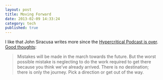 ```yaml
---
layout: post
title: Moving Forward
date: 2013-02-09 14:33:24
category: tech
published: true
---
```


I like that John Siracusa writes more since the [Hypercritical Podcast is over](http://blog.timmschoof.com/2012/12/31/hypercritical/). [Good thoughts](http://hypercritical.co/2013/02/08/dont-stop-thinking-about-tomorrow): 

> Mistakes will be made in the march towards the future. But the worst possible mistake is neglecting to do the work required to get there because you think we’ve already arrived. There is no destination; there is only the journey. Pick a direction or get out of the way.
